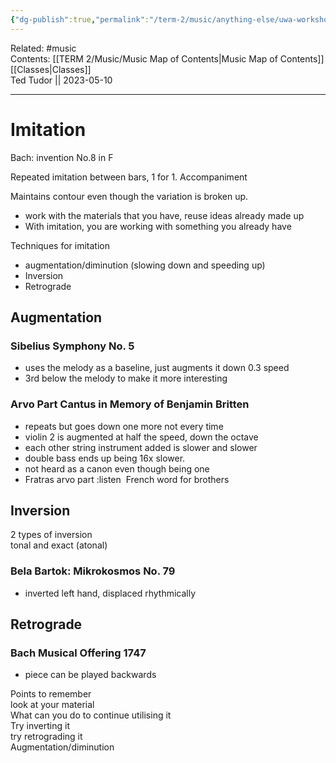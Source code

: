 ```yaml
---
{"dg-publish":true,"permalink":"/term-2/music/anything-else/uwa-workshop-notes/"}
---
```


Related: #music  
Contents: [[TERM 2/Music/Music Map of Contents\|Music Map of Contents]]  
[[Classes\|Classes]]  
Ted Tudor || 2023-05-10
***

# **Imitation**

Bach: invention No.8 in F

Repeated imitation between bars, 1 for 1. Accompaniment 

Maintains contour even though the variation is broken up.

- work with the materials that you have, reuse ideas already made up
- With imitation, you are working with something you already have 

  

Techniques for imitation 

- augmentation/diminution (slowing down and speeding up)
- Inversion 
- Retrograde 

  

## **Augmentation**

  

### **Sibelius Symphony No. 5**

- uses the melody as a baseline, just augments it down 0.3 speed
- 3rd below the melody to make it more interesting 

### **Arvo Part Cantus in Memory of Benjamin Britten**

- repeats but goes down one more not every time 
- violin 2 is augmented at half the speed, down the octave 
- each other string instrument added is slower and slower 
- double bass ends up being 16x slower.
- not heard as a canon even though being one 
- Fratras arvo part :listen  French word for brothers 

  

## **Inversion**

2 types of inversion  
tonal and exact (atonal) 

### **Bela Bartok: Mikrokosmos No. 79**

- inverted left hand, displaced rhythmically 

  

## **Retrograde**

### **Bach Musical Offering 1747**

- piece can be played backwards 

Points to remember  
look at your material  
What can you do to continue utilising it  
Try inverting it  
try retrograding it  
Augmentation/diminution